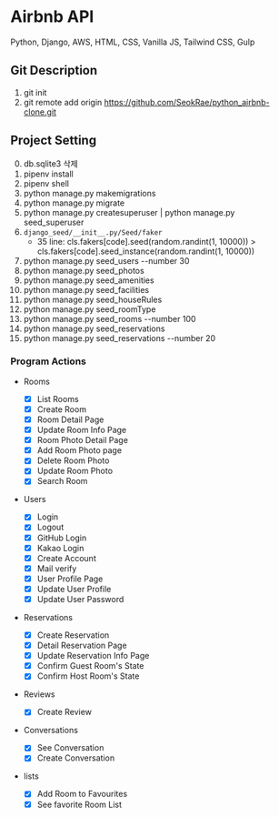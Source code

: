 # Airbnb API

Python, Django, AWS, HTML, CSS, Vanilla JS, Tailwind CSS, Gulp

## Git Description

1. git init
2. git remote add origin https://github.com/SeokRae/python_airbnb-clone.git

## Project Setting

0. db.sqlite3 삭제
1. pipenv install
2. pipenv shell
3. python manage.py makemigrations
4. python manage.py migrate
5. python manage.py createsuperuser | python manage.py seed_superuser
6. `django_seed/__init__.py/Seed/faker`
   - 35 line: cls.fakers[code].seed(random.randint(1, 10000)) > cls.fakers[code].seed_instance(random.randint(1, 10000))
7. python manage.py seed_users --number 30
8. python manage.py seed_photos
9. python manage.py seed_amenities
10. python manage.py seed_facilities
11. python manage.py seed_houseRules
12. python manage.py seed_roomType
13. python manage.py seed_rooms --number 100
14. python manage.py seed_reservations
15. python manage.py seed_reservations --number 20

### Program Actions

- Rooms

  - [x] List Rooms
  - [x] Create Room
  - [x] Room Detail Page
  - [x] Update Room Info Page
  - [x] Room Photo Detail Page
  - [x] Add Room Photo page
  - [x] Delete Room Photo
  - [x] Update Room Photo
  - [x] Search Room

- Users

  - [x] Login
  - [x] Logout
  - [x] GitHub Login
  - [x] Kakao Login
  - [x] Create Account
  - [x] Mail verify
  - [x] User Profile Page
  - [x] Update User Profile
  - [x] Update User Password

- Reservations

  - [x] Create Reservation
  - [x] Detail Reservation Page
  - [x] Update Reservation Info Page
  - [x] Confirm Guest Room's State
  - [x] Confirm Host Room's State

- Reviews

  - [x] Create Review

- Conversations

  - [x] See Conversation
  - [x] Create Conversation

- lists
  - [x] Add Room to Favourites
  - [x] See favorite Room List
